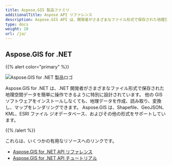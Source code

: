 ```yaml
---
title: Aspose.GIS 製品ファミリ
additionalTitle: Aspose API リファレンス
description: Aspose.GIS API は、開発者がさまざまなファイル形式で保存された地理空間データを簡単に操作できるように設計されています。 他の GIS ソフトウェアをインストールしなくても、地理データを作成、読み取り、変換し、マップをレンダリングできます。
type: docs
weight: 10
url: /ja/
---
```


## Aspose.GIS for .NET

{{% alert color="primary" %}} 

![Aspose.GIS for .NET 製品ロゴ](../home_1.png)

Aspose.GIS for .NET は、.NET 開発者がさまざまなファイル形式で保存された地理空間データを簡単に操作できるように特別に設計されています。 他の GIS ソフトウェアをインストールしなくても、地理データを作成、読み取り、変換し、マップをレンダリングできます。 Aspose.GIS は、Shapefile、GeoJSON、KML、ESRI ファイル ジオデータベース、およびその他の形式をサポートしています。

{{% /alert %}} 

これらは、いくつかの有用なリソースへのリンクです。
- [Aspose.GIS for .NET API リファレンス](/gis/ja/net/)
- [Aspose.GIS for .NET API チュートリアル](/tutorials/gis/ja/net/)
